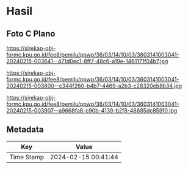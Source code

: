 # Hasil

## Foto C Plano

https://sirekap-obj-formc.kpu.go.id/fee8/pemilu/ppwp/36/03/14/10/03/3603141003041-20240215-003641--471d0ec1-8ff7-48c6-a19e-1461171f04b7.jpg

https://sirekap-obj-formc.kpu.go.id/fee8/pemilu/ppwp/36/03/14/10/03/3603141003041-20240215-003800--c344f260-b4b7-4469-a2b3-c28320eb8b34.jpg

https://sirekap-obj-formc.kpu.go.id/fee8/pemilu/ppwp/36/03/14/10/03/3603141003041-20240215-003907--a9668fa8-c90b-4139-b2f8-48685dc859f0.jpg


## Metadata

| Key        | Value               |
| ---------- | ------------------- |
| Time Stamp | 2024-02-15 00:41:44 |



